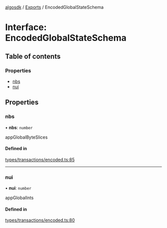 [algosdk](../README.md) / [Exports](../modules.md) / EncodedGlobalStateSchema

# Interface: EncodedGlobalStateSchema

## Table of contents

### Properties

- [nbs](EncodedGlobalStateSchema.md#nbs)
- [nui](EncodedGlobalStateSchema.md#nui)

## Properties

### nbs

• **nbs**: `number`

appGlobalByteSlices

#### Defined in

[types/transactions/encoded.ts:85](https://github.com/algorand/js-algorand-sdk/blob/13a5d73/src/types/transactions/encoded.ts#L85)

___

### nui

• **nui**: `number`

appGlobalInts

#### Defined in

[types/transactions/encoded.ts:80](https://github.com/algorand/js-algorand-sdk/blob/13a5d73/src/types/transactions/encoded.ts#L80)
